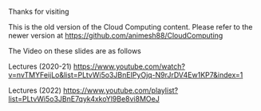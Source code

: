 Thanks for visiting 

This is the old version of the Cloud Computing content. Please refer to the newer version at https://github.com/animesh88/CloudComputing

The Video on these slides are as follows

Lectures (2020-21) https://www.youtube.com/watch?v=nvTMYFeijLo&list=PLtvWi5o3JBnEIPyOjq-N9rJrDV4Ew1KP7&index=1 

Lectures (2022) https://www.youtube.com/playlist?list=PLtvWi5o3JBnE7qyk4xkoYl9Be8vi8MOeJ
